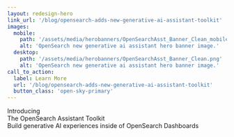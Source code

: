 ```yaml
---
layout: redesign-hero
link_url: '/blog/opensearch-adds-new-generative-ai-assistant-toolkit'
images:
  mobile: 
    path: '/assets/media/herobanners/OpenSearchAsst_Banner_Clean_mobile.png'
    alt: 'OpenSearch new generative ai assistant hero banner image.'
  desktop: 
    path: '/assets/media/herobanners/OpenSearchAsst_Banner_Clean.png'
    alt: 'OpenSearch new generative ai assistant hero banner image.'
call_to_action:
  label: Learn More
  url: '/blog/opensearch-adds-new-generative-ai-assistant-toolkit'
  button_class: 'open-sky-primary'
---
```

<div class="homepage-hero-banner--text-with-gradient">
  <div class="homepage-hero-banner--text-with-gradient--text">
    <div class="homepage-hero-banner--text-with-gradient--pre-header">Introducing</div>
    <div class="homepage-hero-banner--text-with-gradient--text--header__larger">The OpenSearch Assistant Toolkit</div>
    <div class="homepage-hero-banner--text-with-gradient--text--body__larger">Build generative AI experiences inside of OpenSearch Dashboards</div>
  </div>
</div>
